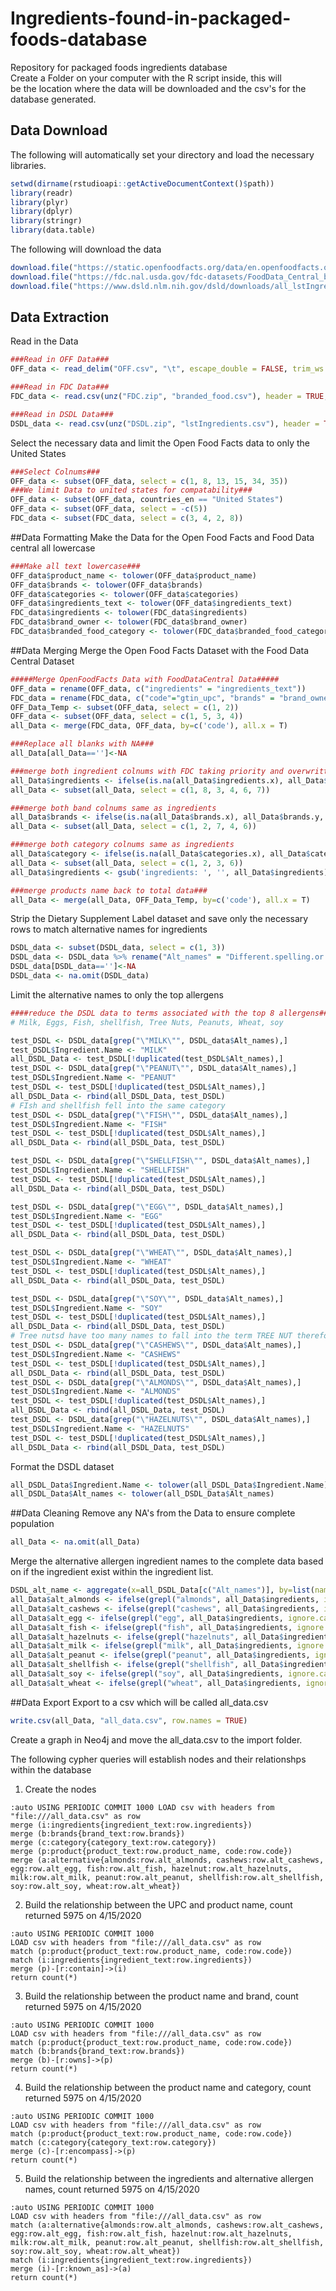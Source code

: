 # Ingredients-found-in-packaged-foods-database
Repository for packaged foods ingredients database<br>
Create a Folder on your computer with the R script inside, this will <br>
be the location where the data will be downloaded and the csv's for the database generated.<br>
## Data Download
The following will automatically set your directory and load the necessary libraries.
```R
setwd(dirname(rstudioapi::getActiveDocumentContext()$path))
library(readr)
library(plyr)
library(dplyr)
library(stringr)
library(data.table)
```
The following will download the data
```R
download.file("https://static.openfoodfacts.org/data/en.openfoodfacts.org.products.csv", "OFF.csv")
download.file("https://fdc.nal.usda.gov/fdc-datasets/FoodData_Central_branded_food_csv_2019-12-17.zip", "FDC.zip")
download.file("https://www.dsld.nlm.nih.gov/dsld/downloads/all_lstIngredients_csv.zip", "DSDL.zip")
```
## Data Extraction
Read in the Data
```R
###Read in OFF Data###
OFF_data <- read_delim("OFF.csv", "\t", escape_double = FALSE, trim_ws = TRUE)

###Read in FDC Data###
FDC_data <- read.csv(unz("FDC.zip", "branded_food.csv"), header = TRUE, sep = ",")

###Read in DSDL Data###
DSDL_data <- read.csv(unz("DSDL.zip", "lstIngredients.csv"), header = TRUE, sep = ',', skip = 4)
```
Select the necessary data and limit the Open Food Facts data to only the United States
```R
###Select Colnums###
OFF_data <- subset(OFF_data, select = c(1, 8, 13, 15, 34, 35))
###We limit Data to united states for compatability###
OFF_data <- subset(OFF_data, countries_en == "United States")
OFF_data <- subset(OFF_data, select = -c(5))
FDC_data <- subset(FDC_data, select = c(3, 4, 2, 8))
```
##Data Formatting
Make the Data for the Open Food Facts and Food Data central all lowercase
```R
###Make all text lowercase###
OFF_data$product_name <- tolower(OFF_data$product_name)
OFF_data$brands <- tolower(OFF_data$brands)
OFF_data$categories <- tolower(OFF_data$categories)
OFF_data$ingredients_text <- tolower(OFF_data$ingredients_text)
FDC_data$ingredients <- tolower(FDC_data$ingredients)
FDC_data$brand_owner <- tolower(FDC_data$brand_owner)
FDC_data$branded_food_category <- tolower(FDC_data$branded_food_category)
```
##Data Merging
Merge the Open Food Facts Dataset with the Food Data Central Dataset 
```R
#####Merge OpenFoodFacts Data with FoodDataCentral Data#####
OFF_data = rename(OFF_data, c("ingredients" = "ingredients_text"))
FDC_data = rename(FDC_data, c("code"="gtin_upc", "brands" = "brand_owner", "categories" = "branded_food_category"))
OFF_Data_Temp <- subset(OFF_data, select = c(1, 2))
OFF_data <- subset(OFF_data, select = c(1, 5, 3, 4))
all_Data <- merge(FDC_data, OFF_data, by=c('code'), all.x = T)

###Replace all blanks with NA###
all_Data[all_Data=='']<-NA

###merge both ingredient colnums with FDC taking priority and overwritting NA when possible
all_Data$ingredients <- ifelse(is.na(all_Data$ingredients.x), all_Data$ingredients.y, all_Data$ingredients.x)
all_Data <- subset(all_Data, select = c(1, 8, 3, 4, 6, 7))

###merge both band colnums same as ingredients
all_Data$brands <- ifelse(is.na(all_Data$brands.x), all_Data$brands.y, all_Data$brands.x)
all_Data <- subset(all_Data, select = c(1, 2, 7, 4, 6))

###merge both category colnums same as ingredients
all_Data$category <- ifelse(is.na(all_Data$categories.x), all_Data$categories.y, all_Data$categories.x)
all_Data <- subset(all_Data, select = c(1, 2, 3, 6))
all_Data$ingredients <- gsub('ingredients: ', '', all_Data$ingredients)

###merge products name back to total data###
all_Data <- merge(all_Data, OFF_Data_Temp, by=c('code'), all.x = T)
```
Strip the Dietary Supplement Label dataset and save only the necessary rows to match alternative names for ingredients
```R
DSDL_data <- subset(DSDL_data, select = c(1, 3))
DSDL_data <- DSDL_data %>% rename("Alt_names" = "Different.spelling.or.synonyms...for.Primary.Ingredient.Group.ID..GRP_ID.")
DSDL_data[DSDL_data=='']<-NA
DSDL_data <- na.omit(DSDL_data)
```
Limit the alternative names to only the top allergens
```R
####reduce the DSDL data to terms associated with the top 8 allergens####
# Milk, Eggs, Fish, shellfish, Tree Nuts, Peanuts, Wheat, soy

test_DSDL <- DSDL_data[grep("\"MILK\"", DSDL_data$Alt_names),]
test_DSDL$Ingredient.Name <- "MILK"
all_DSDL_Data <- test_DSDL[!duplicated(test_DSDL$Alt_names),]
test_DSDL <- DSDL_data[grep("\"PEANUT\"", DSDL_data$Alt_names),]
test_DSDL$Ingredient.Name <- "PEANUT"
test_DSDL <- test_DSDL[!duplicated(test_DSDL$Alt_names),]
all_DSDL_Data <- rbind(all_DSDL_Data, test_DSDL)
# FIsh and shellfish fell into the same category
test_DSDL <- DSDL_data[grep("\"FISH\"", DSDL_data$Alt_names),]
test_DSDL$Ingredient.Name <- "FISH"
test_DSDL <- test_DSDL[!duplicated(test_DSDL$Alt_names),]
all_DSDL_Data <- rbind(all_DSDL_Data, test_DSDL)

test_DSDL <- DSDL_data[grep("\"SHELLFISH\"", DSDL_data$Alt_names),]
test_DSDL$Ingredient.Name <- "SHELLFISH"
test_DSDL <- test_DSDL[!duplicated(test_DSDL$Alt_names),]
all_DSDL_Data <- rbind(all_DSDL_Data, test_DSDL)

test_DSDL <- DSDL_data[grep("\"EGG\"", DSDL_data$Alt_names),]
test_DSDL$Ingredient.Name <- "EGG"
test_DSDL <- test_DSDL[!duplicated(test_DSDL$Alt_names),]
all_DSDL_Data <- rbind(all_DSDL_Data, test_DSDL)

test_DSDL <- DSDL_data[grep("\"WHEAT\"", DSDL_data$Alt_names),]
test_DSDL$Ingredient.Name <- "WHEAT"
test_DSDL <- test_DSDL[!duplicated(test_DSDL$Alt_names),]
all_DSDL_Data <- rbind(all_DSDL_Data, test_DSDL)

test_DSDL <- DSDL_data[grep("\"SOY\"", DSDL_data$Alt_names),]
test_DSDL$Ingredient.Name <- "SOY"
test_DSDL <- test_DSDL[!duplicated(test_DSDL$Alt_names),]
all_DSDL_Data <- rbind(all_DSDL_Data, test_DSDL)
# Tree nutsd have too many names to fall into the term TREE NUT therefor I will take common tree nuts
test_DSDL <- DSDL_data[grep("\"CASHEWS\"", DSDL_data$Alt_names),]
test_DSDL$Ingredient.Name <- "CASHEWS"
test_DSDL <- test_DSDL[!duplicated(test_DSDL$Alt_names),]
all_DSDL_Data <- rbind(all_DSDL_Data, test_DSDL)
test_DSDL <- DSDL_data[grep("\"ALMONDS\"", DSDL_data$Alt_names),]
test_DSDL$Ingredient.Name <- "ALMONDS"
test_DSDL <- test_DSDL[!duplicated(test_DSDL$Alt_names),]
all_DSDL_Data <- rbind(all_DSDL_Data, test_DSDL)
test_DSDL <- DSDL_data[grep("\"HAZELNUTS\"", DSDL_data$Alt_names),]
test_DSDL$Ingredient.Name <- "HAZELNUTS"
test_DSDL <- test_DSDL[!duplicated(test_DSDL$Alt_names),]
all_DSDL_Data <- rbind(all_DSDL_Data, test_DSDL)
```
Format the DSDL dataset
```R
all_DSDL_Data$Ingredient.Name <- tolower(all_DSDL_Data$Ingredient.Name)
all_DSDL_Data$Alt_names <- tolower(all_DSDL_Data$Alt_names)
```
##Data Cleaning
Remove any NA's from the Data to ensure complete population
```R
all_Data <- na.omit(all_Data)
```
Merge the alternative allergen ingredient names to the complete data based on if the ingredient exist within the ingredient list.
```R
DSDL_alt_name <- aggregate(x=all_DSDL_Data[c("Alt_names")], by=list(name=all_DSDL_Data$Ingredient.Name), min, na.rm = TRUE)
all_Data$alt_almonds <- ifelse(grepl("almonds", all_Data$ingredients, ignore.case = T), DSDL_alt_name$Alt_names[1], "")
all_Data$alt_cashews <- ifelse(grepl("cashews", all_Data$ingredients, ignore.case = T), DSDL_alt_name$Alt_names[2], "")
all_Data$alt_egg <- ifelse(grepl("egg", all_Data$ingredients, ignore.case = T), DSDL_alt_name$Alt_names[3], "")
all_Data$alt_fish <- ifelse(grepl("fish", all_Data$ingredients, ignore.case = T), DSDL_alt_name$Alt_names[4], "")
all_Data$alt_hazelnuts <- ifelse(grepl("hazelnuts", all_Data$ingredients, ignore.case = T), DSDL_alt_name$Alt_names[5], "")
all_Data$alt_milk <- ifelse(grepl("milk", all_Data$ingredients, ignore.case = T), DSDL_alt_name$Alt_names[6], "")
all_Data$alt_peanut <- ifelse(grepl("peanut", all_Data$ingredients, ignore.case = T), DSDL_alt_name$Alt_names[7], "")
all_Data$alt_shellfish <- ifelse(grepl("shellfish", all_Data$ingredients, ignore.case = T), DSDL_alt_name$Alt_names[8], "")
all_Data$alt_soy <- ifelse(grepl("soy", all_Data$ingredients, ignore.case = T), DSDL_alt_name$Alt_names[9], "")
all_Data$alt_wheat <- ifelse(grepl("wheat", all_Data$ingredients, ignore.case = T), DSDL_alt_name$Alt_names[10], "")
```
##Data Export
Export to a csv which will be called all_data.csv
```R
write.csv(all_Data, "all_data.csv", row.names = TRUE)
```
Create a graph in Neo4j and move the all_data.csv to the import folder.

The following cypher queries will establish nodes and their relationshps within the database
1. Create the nodes
```cql
:auto USING PERIODIC COMMIT 1000 LOAD csv with headers from "file:///all_data.csv" as row 
merge (i:ingredients{ingredient_text:row.ingredients})
merge (b:brands{brand_text:row.brands})
merge (c:category{category_text:row.category})
merge (p:product{product_text:row.product_name, code:row.code}) 
merge (a:alternative{almonds:row.alt_almonds, cashews:row.alt_cashews, egg:row.alt_egg, fish:row.alt_fish, hazelnut:row.alt_hazelnuts, milk:row.alt_milk, peanut:row.alt_peanut, shellfish:row.alt_shellfish, soy:row.alt_soy, wheat:row.alt_wheat})
```
2. Build the relationship between the UPC and product name, count returned 5975 on 4/15/2020
```cql
:auto USING PERIODIC COMMIT 1000
LOAD csv with headers from "file:///all_data.csv" as row
match (p:product{product_text:row.product_name, code:row.code})
match (i:ingredients{ingredient_text:row.ingredients})
merge (p)-[r:contain]->(i)
return count(*)
```
3. Build the relationship between the product name and brand, count returned 5975 on 4/15/2020
```cql
:auto USING PERIODIC COMMIT 1000
LOAD csv with headers from "file:///all_data.csv" as row
match (p:product{product_text:row.product_name, code:row.code})
match (b:brands{brand_text:row.brands})
merge (b)-[r:owns]->(p)
return count(*)
```
4. Build the relationship between the product name and category, count returned 5975 on 4/15/2020
```cql
:auto USING PERIODIC COMMIT 1000
LOAD csv with headers from "file:///all_data.csv" as row
match (p:product{product_text:row.product_name, code:row.code})
match (c:category{category_text:row.category})
merge (c)-[r:encompass]->(p)
return count(*)
```
5. Build the relationship between the ingredients and alternative allergen names, count returned 5975 on 4/15/2020
```cql
:auto USING PERIODIC COMMIT 1000
LOAD csv with headers from "file:///all_data.csv" as row
match (a:alternative{almonds:row.alt_almonds, cashews:row.alt_cashews, egg:row.alt_egg, fish:row.alt_fish, hazelnut:row.alt_hazelnuts, milk:row.alt_milk, peanut:row.alt_peanut, shellfish:row.alt_shellfish, soy:row.alt_soy, wheat:row.alt_wheat})
match (i:ingredients{ingredient_text:row.ingredients})
merge (i)-[r:known_as]->(a)
return count(*)
```
